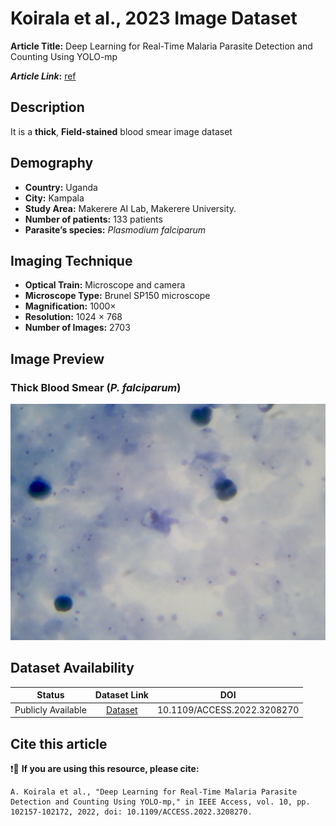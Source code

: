 # **Koirala et al., 2023 Image Dataset**  
**Article Title:** Deep Learning for Real-Time Malaria Parasite Detection and Counting Using YOLO-mp

**_Article Link_:** [ref](https://ieeexplore.ieee.org/document/9896857/)

## **Description**
It is a **thick**, **Field-stained** blood smear image dataset 

## **Demography**
+ **Country:** Uganda
+ **City:** Kampala
+ **Study Area:** Makerere AI Lab, Makerere University.
+ **Number of patients:** 133 patients
+ **Parasite’s species:** _Plasmodium falciparum_


## **Imaging Technique**
+ **Optical Train:** Microscope and camera
+ **Microscope Type:** Brunel SP150 microscope
+ **Magnification:** 1000×
+ **Resolution:** 1024 × 768 
+ **Number of Images:** 2703


## **Image Preview**
### **Thick Blood Smear (_P. falciparum_)**
![Figure 2](https://github.com/ItunuIsewon/Malaria-Blood-Smear-Images/blob/main/Images/Koirala%20et%20al..jpg)


## **Dataset Availability**

|**Status**|**Dataset Link**|**DOI**|
|:---:|:---:|:---:|
|Publicly Available| [Dataset](https://air.ug/microscopy_dataset/)| 10.1109/ACCESS.2022.3208270|


## **Cite this article**

❗🛑 **If you are using this resource, please cite:**
```
A. Koirala et al., "Deep Learning for Real-Time Malaria Parasite Detection and Counting Using YOLO-mp," in IEEE Access, vol. 10, pp. 102157-102172, 2022, doi: 10.1109/ACCESS.2022.3208270.
```

